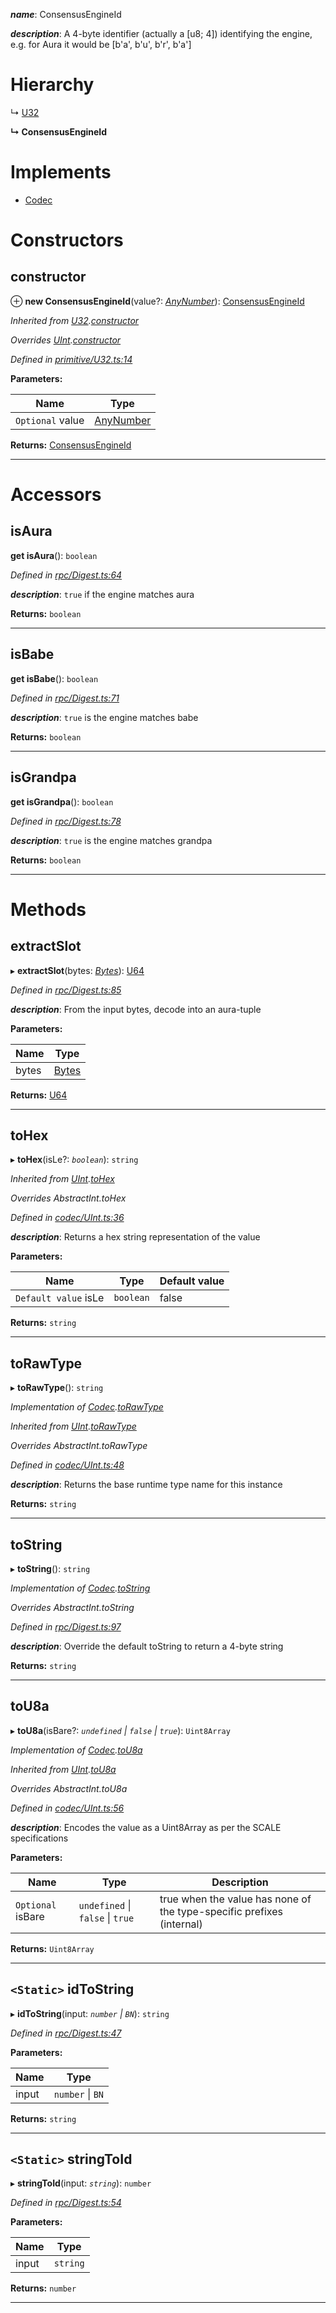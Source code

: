 

*__name__*: ConsensusEngineId

*__description__*: A 4-byte identifier (actually a \[u8; 4\]) identifying the engine, e.g. for Aura it would be \[b'a', b'u', b'r', b'a'\]

# Hierarchy

↳  [U32](_primitive_u32_.u32.md)

**↳ ConsensusEngineId**

# Implements

* [Codec](../interfaces/_types_.codec.md)

# Constructors

<a id="constructor"></a>

##  constructor

⊕ **new ConsensusEngineId**(value?: *[AnyNumber](../modules/_types_.md#anynumber)*): [ConsensusEngineId](_rpc_digest_.consensusengineid.md)

*Inherited from [U32](_primitive_u32_.u32.md).[constructor](_primitive_u32_.u32.md#constructor)*

*Overrides [UInt](_codec_uint_.uint.md).[constructor](_codec_uint_.uint.md#constructor)*

*Defined in [primitive/U32.ts:14](https://github.com/polkadot-js/api/blob/0d12b08/packages/types/src/primitive/U32.ts#L14)*

**Parameters:**

| Name | Type |
| ------ | ------ |
| `Optional` value | [AnyNumber](../modules/_types_.md#anynumber) |

**Returns:** [ConsensusEngineId](_rpc_digest_.consensusengineid.md)

___

# Accessors

<a id="isaura"></a>

##  isAura

**get isAura**(): `boolean`

*Defined in [rpc/Digest.ts:64](https://github.com/polkadot-js/api/blob/0d12b08/packages/types/src/rpc/Digest.ts#L64)*

*__description__*: `true` if the engine matches aura

**Returns:** `boolean`

___
<a id="isbabe"></a>

##  isBabe

**get isBabe**(): `boolean`

*Defined in [rpc/Digest.ts:71](https://github.com/polkadot-js/api/blob/0d12b08/packages/types/src/rpc/Digest.ts#L71)*

*__description__*: `true` is the engine matches babe

**Returns:** `boolean`

___
<a id="isgrandpa"></a>

##  isGrandpa

**get isGrandpa**(): `boolean`

*Defined in [rpc/Digest.ts:78](https://github.com/polkadot-js/api/blob/0d12b08/packages/types/src/rpc/Digest.ts#L78)*

*__description__*: `true` is the engine matches grandpa

**Returns:** `boolean`

___

# Methods

<a id="extractslot"></a>

##  extractSlot

▸ **extractSlot**(bytes: *[Bytes](_primitive_bytes_.bytes.md)*): [U64](_primitive_u64_.u64.md)

*Defined in [rpc/Digest.ts:85](https://github.com/polkadot-js/api/blob/0d12b08/packages/types/src/rpc/Digest.ts#L85)*

*__description__*: From the input bytes, decode into an aura-tuple

**Parameters:**

| Name | Type |
| ------ | ------ |
| bytes | [Bytes](_primitive_bytes_.bytes.md) |

**Returns:** [U64](_primitive_u64_.u64.md)

___
<a id="tohex"></a>

##  toHex

▸ **toHex**(isLe?: *`boolean`*): `string`

*Inherited from [UInt](_codec_uint_.uint.md).[toHex](_codec_uint_.uint.md#tohex)*

*Overrides AbstractInt.toHex*

*Defined in [codec/UInt.ts:36](https://github.com/polkadot-js/api/blob/0d12b08/packages/types/src/codec/UInt.ts#L36)*

*__description__*: Returns a hex string representation of the value

**Parameters:**

| Name | Type | Default value |
| ------ | ------ | ------ |
| `Default value` isLe | `boolean` | false |

**Returns:** `string`

___
<a id="torawtype"></a>

##  toRawType

▸ **toRawType**(): `string`

*Implementation of [Codec](../interfaces/_types_.codec.md).[toRawType](../interfaces/_types_.codec.md#torawtype)*

*Inherited from [UInt](_codec_uint_.uint.md).[toRawType](_codec_uint_.uint.md#torawtype)*

*Overrides AbstractInt.toRawType*

*Defined in [codec/UInt.ts:48](https://github.com/polkadot-js/api/blob/0d12b08/packages/types/src/codec/UInt.ts#L48)*

*__description__*: Returns the base runtime type name for this instance

**Returns:** `string`

___
<a id="tostring"></a>

##  toString

▸ **toString**(): `string`

*Implementation of [Codec](../interfaces/_types_.codec.md).[toString](../interfaces/_types_.codec.md#tostring)*

*Overrides AbstractInt.toString*

*Defined in [rpc/Digest.ts:97](https://github.com/polkadot-js/api/blob/0d12b08/packages/types/src/rpc/Digest.ts#L97)*

*__description__*: Override the default toString to return a 4-byte string

**Returns:** `string`

___
<a id="tou8a"></a>

##  toU8a

▸ **toU8a**(isBare?: *`undefined` \| `false` \| `true`*): `Uint8Array`

*Implementation of [Codec](../interfaces/_types_.codec.md).[toU8a](../interfaces/_types_.codec.md#tou8a)*

*Inherited from [UInt](_codec_uint_.uint.md).[toU8a](_codec_uint_.uint.md#tou8a)*

*Overrides AbstractInt.toU8a*

*Defined in [codec/UInt.ts:56](https://github.com/polkadot-js/api/blob/0d12b08/packages/types/src/codec/UInt.ts#L56)*

*__description__*: Encodes the value as a Uint8Array as per the SCALE specifications

**Parameters:**

| Name | Type | Description |
| ------ | ------ | ------ |
| `Optional` isBare | `undefined` \| `false` \| `true` |  true when the value has none of the type-specific prefixes (internal) |

**Returns:** `Uint8Array`

___
<a id="idtostring"></a>

## `<Static>` idToString

▸ **idToString**(input: *`number` \| `BN`*): `string`

*Defined in [rpc/Digest.ts:47](https://github.com/polkadot-js/api/blob/0d12b08/packages/types/src/rpc/Digest.ts#L47)*

**Parameters:**

| Name | Type |
| ------ | ------ |
| input | `number` \| `BN` |

**Returns:** `string`

___
<a id="stringtoid"></a>

## `<Static>` stringToId

▸ **stringToId**(input: *`string`*): `number`

*Defined in [rpc/Digest.ts:54](https://github.com/polkadot-js/api/blob/0d12b08/packages/types/src/rpc/Digest.ts#L54)*

**Parameters:**

| Name | Type |
| ------ | ------ |
| input | `string` |

**Returns:** `number`

___

